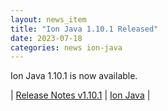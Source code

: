 ```yaml
---
layout: news_item
title: "Ion Java 1.10.1 Released"
date: 2023-07-18
categories: news ion-java
---
```


Ion Java 1.10.1 is now available.

| [Release Notes v1.10.1](https://github.com/amazon-ion/ion-java/releases/tag/v1.10.1) | [Ion Java](https://github.com/amazon-ion/ion-java) |

